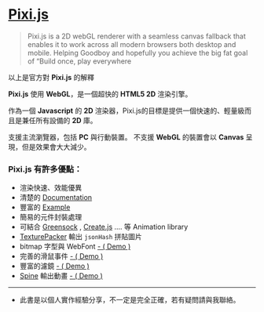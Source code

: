 # [Pixi.js](http://www.pixijs.com/) 

> Pixi.js is a 2D webGL renderer with a seamless canvas fallback that enables it to work across all modern browsers both desktop and mobile. Helping Goodboy and hopefully you achieve the big fat goal of “Build once, play everywhere

以上是官方對 **Pixi.js** 的解釋

**Pixi.js** 使用 **WebGL**，是一個超快的 **HTML5 2D**
 渲染引擎。
 
 作為一個 **Javascript** 的 **2D** 渲染器，Pixi.js的目標是提供一個快速的、輕量級而且是兼任所有設備的 **2D** 庫。

支援主流瀏覽器，包括 **PC** 與行動裝置。
不支援 **WebGL** 的裝置會以 **Canvas** 呈現，但是效果會大大減少。

### Pixi.js 有許多優點：

- 渲染快速、效能優異
- 清楚的 [Documentation](http://pixijs.github.io/docs/) 
- 豐富的 [Example](http://pixijs.github.io/examples/)
- 簡易的元件封裝處理
- 可結合 [Greensock](https://greensock.com/) , [Create.js](http://www.createjs.com/) .... 等 Animation library
- [TexturePacker](https://www.codeandweb.com/texturepacker) 輸出 `jsonHash` 拼貼圖片
- bitmap 字型與 WebFont [- ( Demo )](http://pixijs.github.io/examples/index.html?s=demos&f=text-demo.js&title=Text)
- 完善的滑鼠事件 [- ( Demo ) ](http://pixijs.github.io/examples/index.html?s=demos&f=interactivity.js&title=Interactivity)
- 豐富的濾鏡 [- ( Demo )](http://pixijs.github.io/examples/index.html?s=filters&f=blur-filter.js&title=Blur)
- [Spine](http://zh.esotericsoftware.com/) 輸出動畫 [- ( Demo )](http://pixijs.github.io/examples/index.html?s=spine&f=dragon.js&title=Dragon&plugins=pixi-spine)

_______
- 此書是以個人實作經驗分享，不一定是完全正確，若有疑問請與我聯絡。